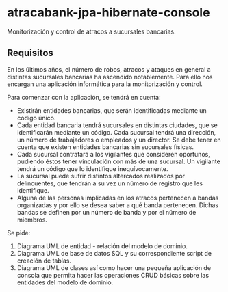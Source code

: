 # atracabank-jpa-hibernate-console

Monitorización y control de atracos a sucursales bancarias.

## Requisitos

En los últimos años, el número de robos, atracos y ataques en general a distintas sucursales bancarias ha ascendido notablemente. Para ello nos encargan una aplicación informática para la monitorización y control.

Para comenzar con la aplicación, se tendrá en cuenta:

- Existirán entidades bancarias, que serán identificadas mediante un código único.
- Cada entidad bancaria tendrá sucursales en distintas ciudades, que se identificarán mediante un código. Cada sucursal tendrá una dirección, un número de trabajadores o empleados y un director. Se debe tener en cuenta que existen entidades bancarias sin sucursales físicas.
- Cada sucursal contratará a los vigilantes que consideren oportunos, pudiendo éstos tener vinculación con más de una sucursal. Un vigilante tendrá un código que lo identifique inequívocamente.
- La sucursal puede sufrir distintos altercados realizados por delincuentes, que tendrán a su vez un número de registro que les identifique.
- Alguna de las personas implicadas en los atracos pertenecen a bandas organizadas y por ello se desea saber a qué banda pertenecen. Dichas bandas se definen por un número de banda y por el número de miembros.

Se pide:

1. Diagrama UML de entidad - relación del modelo de dominio.
2. Diagrama UML de base de datos SQL y su correspondiente script de creación de tablas.
3. Diagrama UML de clases así como hacer una pequeña aplicación de consola que permita hacer las operaciones CRUD básicas sobre las entidades del modelo de dominio.
